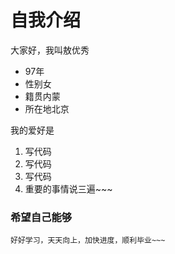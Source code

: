 # 自我介绍
大家好，我叫敖优秀
* 97年
* 性别女
* 籍贯内蒙
* 所在地北京

我的爱好是
1. 写代码
2. 写代码
3. 写代码
4. 重要的事情说三遍~~~

### 希望自己能够
```
好好学习，天天向上，加快进度，顺利毕业~~~

```


